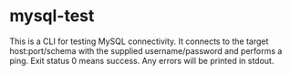 # mysql-test

This is a CLI for testing MySQL connectivity. It connects to the target host:port/schema with the supplied username/password and performs a ping. Exit status 0 means success. Any errors will be printed in stdout.
